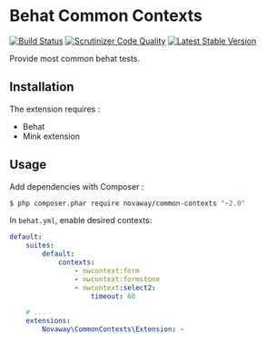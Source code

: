 Behat Common Contexts
=====================

[![Build Status](https://travis-ci.org/novaway/BehatCommonContext.svg?branch=master)](https://travis-ci.org/novaway/BehatCommonContext)
[![Scrutinizer Code Quality](https://scrutinizer-ci.com/g/novaway/BehatCommonContext/badges/quality-score.png?b=master)](https://scrutinizer-ci.com/g/novaway/BehatCommonContext/?branch=master)
[![Latest Stable Version](https://poser.pugx.org/novaway/common-contexts/v/stable.png)](https://packagist.org/packages/novaway/common-contexts)

Provide most common behat tests.

## Installation

The extension requires :

* Behat
* Mink extension

## Usage

Add dependencies with Composer :

``` bash
$ php composer.phar require novaway/common-contexts "~2.0"
```

In `behat.yml`, enable desired contexts:

```yaml
default:
    suites:
        default:
            contexts:
                - nwcontext:form
                - nwcontext:formstone
                - nwcontext:select2:
                    timeout: 60

    # ...
    extensions:
        Novaway\CommonContexts\Extension: ~
```
